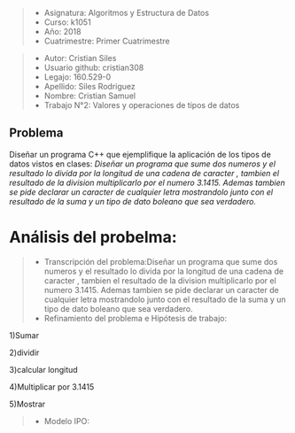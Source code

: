 > - Asignatura: Algoritmos y Estructura de Datos
> - Curso: k1051
> - Año: 2018
> - Cuatrimestre: Primer Cuatrimestre


> - Autor: Cristian Siles
> - Usuario github: cristian308  
> - Legajo: 160.529-0
> - Apellido: Siles Rodriguez
> - Nombre: Cristian Samuel
> - Trabajo N°2: Valores y operaciones de tipos de datos

## Problema
Diseñar un programa C++ que ejemplifique la aplicación de los tipos de datos
vistos en clases:
*Diseñar un programa que sume dos numeros y el resultado lo divida por la longitud de una cadena de caracter , tambien el resultado de la division multiplicarlo por el numero 3.1415.
Ademas tambien se pide declarar un caracter de cualquier letra mostrandolo junto con el resultado de la suma y un tipo de dato boleano que sea verdadero.*

# Análisis del probelma:
> - Transcripción del problema:Diseñar un programa que sume dos numeros y el resultado lo divida por la longitud de una cadena de caracter , tambien el resultado de la division multiplicarlo por el numero 3.1415.
Ademas tambien se pide declarar un caracter de cualquier letra mostrandolo junto con el resultado de la suma y un tipo de dato boleano que sea verdadero.
> - Refinamiento del problema e Hipótesis de trabajo:

1)Sumar

2)dividir

3)calcular longitud

4)Multiplicar por 3.1415

5)Mostrar

> - Modelo IPO:
